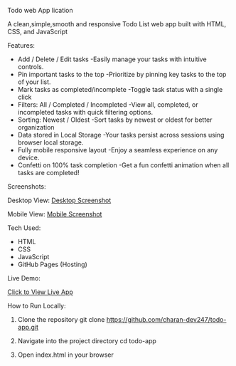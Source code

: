Todo web App lication

A clean,simple,smooth and responsive Todo List web app built with HTML, CSS, and JavaScript

Features:

* Add / Delete / Edit tasks
  -Easily manage your tasks with intuitive controls.
* Pin important tasks to the top
  -Prioritize by pinning key tasks to the top of your list.
* Mark tasks as completed/incomplete
  -Toggle task status with a single click
* Filters: All / Completed / Incompleted
  -View all, completed, or incompleted tasks with quick filtering options.
* Sorting: Newest / Oldest
  -Sort tasks by newest or oldest for better organization
* Data stored in Local Storage
  -Your tasks persist across sessions using browser local storage. 
* Fully mobile responsive layout
  -Enjoy a seamless experience on any device.
* Confetti on 100% task completion
  -Get a fun confetti animation when all tasks are completed!

Screenshots:

Desktop View:
[Desktop Screenshot](screen_shots/desktop.png.png)

Mobile View:
[Mobile Screenshot](screen_shots/mobile.png.jpg)

Tech Used:

- HTML
- CSS
- JavaScript
- GitHub Pages (Hosting)

Live Demo:

[Click to View Live App](https://charan-dev247.github.io/todo-app/)

 How to Run Locally:


1. Clone the repository
git clone https://github.com/charan-dev247/todo-app.git

2. Navigate into the project directory
cd todo-app

3. Open index.html in your browser

  


  


